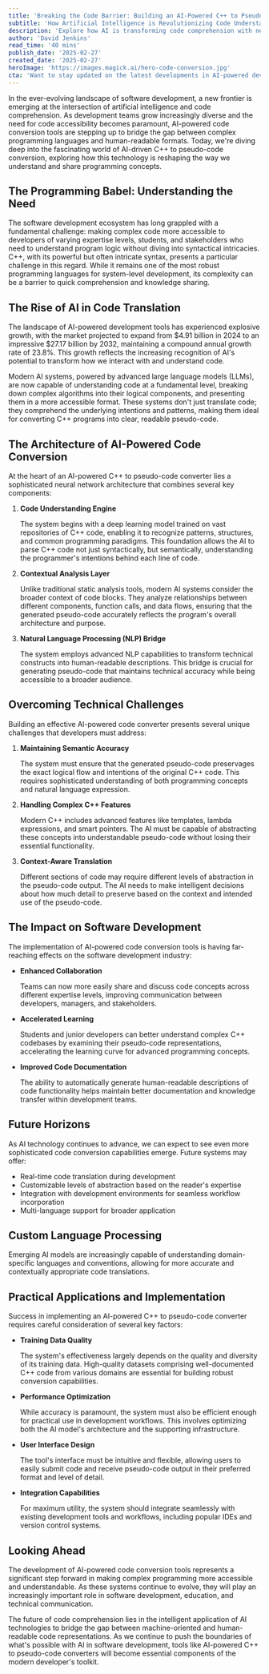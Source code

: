 ```yaml
---
title: 'Breaking the Code Barrier: Building an AI-Powered C++ to Pseudo-Code Converter'
subtitle: 'How Artificial Intelligence is Revolutionizing Code Understanding and Translation'
description: 'Explore how AI is transforming code comprehension with new tools that convert complex C++ code into readable pseudo-code. Learn about the architecture, challenges, and future potential of AI-powered code conversion technology that's projected to grow into a $27.17 billion market by 2032.'
author: 'David Jenkins'
read_time: '40 mins'
publish_date: '2025-02-27'
created_date: '2025-02-27'
heroImage: 'https://images.magick.ai/hero-code-conversion.jpg'
cta: 'Want to stay updated on the latest developments in AI-powered development tools? Follow us on LinkedIn for exclusive insights and join a community of forward-thinking developers shaping the future of code comprehension.'
---
```


In the ever-evolving landscape of software development, a new frontier is emerging at the intersection of artificial intelligence and code comprehension. As development teams grow increasingly diverse and the need for code accessibility becomes paramount, AI-powered code conversion tools are stepping up to bridge the gap between complex programming languages and human-readable formats. Today, we're diving deep into the fascinating world of AI-driven C++ to pseudo-code conversion, exploring how this technology is reshaping the way we understand and share programming concepts.

## The Programming Babel: Understanding the Need

The software development ecosystem has long grappled with a fundamental challenge: making complex code more accessible to developers of varying expertise levels, students, and stakeholders who need to understand program logic without diving into syntactical intricacies. C++, with its powerful but often intricate syntax, presents a particular challenge in this regard. While it remains one of the most robust programming languages for system-level development, its complexity can be a barrier to quick comprehension and knowledge sharing.

## The Rise of AI in Code Translation

The landscape of AI-powered development tools has experienced explosive growth, with the market projected to expand from $4.91 billion in 2024 to an impressive $27.17 billion by 2032, maintaining a compound annual growth rate of 23.8%. This growth reflects the increasing recognition of AI's potential to transform how we interact with and understand code.

Modern AI systems, powered by advanced large language models (LLMs), are now capable of understanding code at a fundamental level, breaking down complex algorithms into their logical components, and presenting them in a more accessible format. These systems don't just translate code; they comprehend the underlying intentions and patterns, making them ideal for converting C++ programs into clear, readable pseudo-code.

## The Architecture of AI-Powered Code Conversion

At the heart of an AI-powered C++ to pseudo-code converter lies a sophisticated neural network architecture that combines several key components:

1. **Code Understanding Engine**

   The system begins with a deep learning model trained on vast repositories of C++ code, enabling it to recognize patterns, structures, and common programming paradigms. This foundation allows the AI to parse C++ code not just syntactically, but semantically, understanding the programmer's intentions behind each line of code.

2. **Contextual Analysis Layer**

   Unlike traditional static analysis tools, modern AI systems consider the broader context of code blocks. They analyze relationships between different components, function calls, and data flows, ensuring that the generated pseudo-code accurately reflects the program's overall architecture and purpose.

3. **Natural Language Processing (NLP) Bridge**

   The system employs advanced NLP capabilities to transform technical constructs into human-readable descriptions. This bridge is crucial for generating pseudo-code that maintains technical accuracy while being accessible to a broader audience.

## Overcoming Technical Challenges

Building an effective AI-powered code converter presents several unique challenges that developers must address:

1. **Maintaining Semantic Accuracy**

   The system must ensure that the generated pseudo-code preservages the exact logical flow and intentions of the original C++ code. This requires sophisticated understanding of both programming concepts and natural language expression.

2. **Handling Complex C++ Features**

   Modern C++ includes advanced features like templates, lambda expressions, and smart pointers. The AI must be capable of abstracting these concepts into understandable pseudo-code without losing their essential functionality.

3. **Context-Aware Translation**

   Different sections of code may require different levels of abstraction in the pseudo-code output. The AI needs to make intelligent decisions about how much detail to preserve based on the context and intended use of the pseudo-code.

## The Impact on Software Development

The implementation of AI-powered code conversion tools is having far-reaching effects on the software development industry:

- **Enhanced Collaboration**

   Teams can now more easily share and discuss code concepts across different expertise levels, improving communication between developers, managers, and stakeholders.

- **Accelerated Learning**

   Students and junior developers can better understand complex C++ codebases by examining their pseudo-code representations, accelerating the learning curve for advanced programming concepts.

- **Improved Code Documentation**

   The ability to automatically generate human-readable descriptions of code functionality helps maintain better documentation and knowledge transfer within development teams.

## Future Horizons

As AI technology continues to advance, we can expect to see even more sophisticated code conversion capabilities emerge. Future systems may offer:

- Real-time code translation during development
- Customizable levels of abstraction based on the reader's expertise
- Integration with development environments for seamless workflow incorporation
- Multi-language support for broader application

## Custom Language Processing

Emerging AI models are increasingly capable of understanding domain-specific languages and conventions, allowing for more accurate and contextually appropriate code translations.

## Practical Applications and Implementation

Success in implementing an AI-powered C++ to pseudo-code converter requires careful consideration of several key factors:

- **Training Data Quality**

   The system's effectiveness largely depends on the quality and diversity of its training data. High-quality datasets comprising well-documented C++ code from various domains are essential for building robust conversion capabilities.

- **Performance Optimization**

   While accuracy is paramount, the system must also be efficient enough for practical use in development workflows. This involves optimizing both the AI model's architecture and the supporting infrastructure.

- **User Interface Design**

   The tool's interface must be intuitive and flexible, allowing users to easily submit code and receive pseudo-code output in their preferred format and level of detail.

- **Integration Capabilities**

   For maximum utility, the system should integrate seamlessly with existing development tools and workflows, including popular IDEs and version control systems.

## Looking Ahead

The development of AI-powered code conversion tools represents a significant step forward in making complex programming more accessible and understandable. As these systems continue to evolve, they will play an increasingly important role in software development, education, and technical communication.

The future of code comprehension lies in the intelligent application of AI technologies to bridge the gap between machine-oriented and human-readable code representations. As we continue to push the boundaries of what's possible with AI in software development, tools like AI-powered C++ to pseudo-code converters will become essential components of the modern developer's toolkit.
